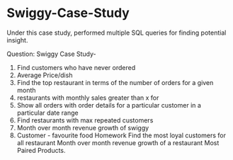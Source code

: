 # Swiggy-Case-Study
Under this case study, performed multiple SQL queries for finding potential insight.

Question: Swiggy Case Study- 
1. Find customers who have never ordered 
2. Average Price/dish 
3. Find the top restaurant in terms of the number of orders for a given month 
4. restaurants with monthly sales greater than x for 
5. Show all orders with order details for a particular customer in a particular date range 
6. Find restaurants with max repeated customers 
7. Month over month revenue growth of swiggy 
8. Customer - favourite food Homework Find the most loyal customers for all restaurant Month over month revenue growth of a restaurant Most Paired Products.
